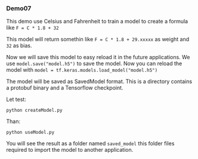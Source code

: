 ### Demo07

This demo use Celsius and Fahrenheit to train a model to create a formula like `F = C * 1.8 + 32`

This model will return somethin like `F = C * 1.8 + 29.xxxxx` as weight and `32` as bias.

Now we will save this model to easy reload it in the future applications. We use `model.save("model.h5")` to save the model.
Now you can reload the model with `model = tf.keras.models.load_model("model.h5")`

The model will be saved as SavedModel format. This is a directory contains a protobuf binary and a Tensorflow checkpoint.

Let test:

`python createModel.py`

Than:

`python useModel.py`

You will see the result as a folder named `saved_model`
this folder files required to import the model to another application.